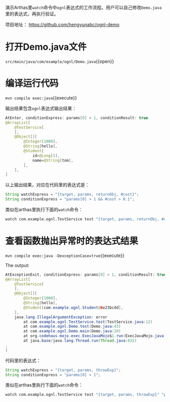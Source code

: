 
演示Arthas里`watch`命令中`ognl`表达式的工作流程。用户可以自己修改`Demo.java`里的表达式，再执行验证。

项目地址： https://github.com/hengyunabc/ognl-demo
# 打开Demo.java文件

`src/main/java/com/example/ognl/Demo.java`{{open}}

# 编译运行代码

`mvn compile exec:java`{{execute}}


输出结果包含`ognl`表达式输出结果：

```java
AtEnter, conditionExpress: params[0] > 1, conditionResult: true
@ArrayList[
    @TestService[
    ],
    @Object[][
        @Integer[1000],
        @String[hello],
        @Student[
            id=@Long[1],
            name=@String[tom],
        ],
    ],
]
```


以上输出结果，对应在代码里的表达式是：

```java
String watchExpress = "{target, params, returnObj, #cost}";
String conditionExpress = "params[0] > 1 && #cost > 0.1";
```

类似在arthas里执行下面的`watch`命令：

```bash
watch com.example.ognl.TestService test "{target, params, returnObj, #cost}" "params[0] > 1 && #cost > 0.1" -x 3
```

# 查看函数抛出异常时的表达式结果

`mvn compile exec:java -DexceptionCase=true`{{execute}}


The output:

```java
AtExceptionExit, conditionExpress: params[0] > 1, conditionResult: true
@ArrayList[
    @TestService[
    ],
    @Object[][
        @Integer[1000],
        @String[hello],
        @Student[com.example.ognl.Student@6e23bcdd],
    ],
    java.lang.IllegalArgumentException: error
        at com.example.ognl.TestService.test(TestService.java:12)
        at com.example.ognl.Demo.test(Demo.java:43)
        at com.example.ognl.Demo.main(Demo.java:20)
        at org.codehaus.mojo.exec.ExecJavaMojo$1.run(ExecJavaMojo.java:254)
        at java.base/java.lang.Thread.run(Thread.java:832)
,
]
```

代码里的表达式：

```java
String watchExpress = "{target, params, throwExp}";
String conditionExpress = "params[0] > 1";
```

类似在arthas里执行下面的`watch`命令：

```bash
watch com.example.ognl.TestService test "{target, params, throwExp}" "params[0] > 1" -e -x 2
```
